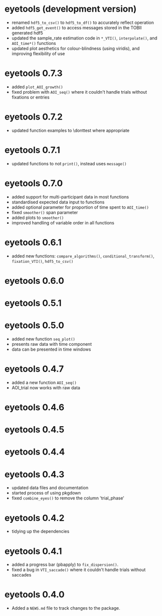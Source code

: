 # eyetools (development version)
* renamed `hdf5_to_csv()` to `hdf5_to_df()` to accurately reflect operation
* added `hdf5_get_event()` to access messages stored in the TOBII generated hdf5
* updated the sample_rate estimation code in `*_VTI()`, `interpolate()`, and `AOI_time*()` functions 
* updated plot aesthetics for colour-blindness (using viridis), and improving flexibility of use

# eyetools 0.7.3
* added `plot_AOI_growth()`
* fixed problem with `AOI_seq()` where it couldn't handle trials without fixations or entries

# eyetools 0.7.2
* updated function examples to \donttest where appropriate

# eyetools 0.7.1
* updated functions to not `print()`, instead uses `message()`

# eyetools 0.7.0
* added support for multi-participant data in most functions
* standardised expected data input to functions
* added optional parameter for proportion of time spent to `AOI_time()`
* fixed `smoother()` span parameter
* added plots to `smoother()`
* improved handling of variable order in all functions

# eyetools 0.6.1
* added new functions: `compare_algorithms()`, `conditional_transform()`, `fixation_VTI()`, `hdf5_to_csv()`

# eyetools 0.6.0

# eyetools 0.5.1

# eyetools 0.5.0
* added new function `seq_plot()`
* presents raw data with time component
* data can be presented in time windows

# eyetools 0.4.7

* added a new function `AOI_seq()`
* AOI_trial now works with raw data

# eyetools 0.4.6

# eyetools 0.4.5

# eyetools 0.4.4

# eyetools 0.4.3

* updated data files and documentation
* started process of using pkgdown
* fixed `combine_eyes()` to remove the column 'trial_phase'

# eyetools 0.4.2

* tidying up the dependencies

# eyetools 0.4.1

* added a progress bar (pbapply) to `fix_dispersion()`.
* fixed a bug in `VTI_saccade()` where it couldn't handle trials without saccades 


# eyetools 0.4.0

* Added a `NEWS.md` file to track changes to the package.

